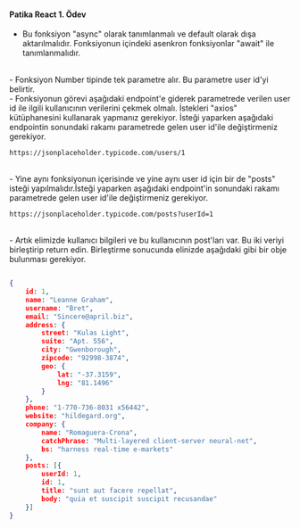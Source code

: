 #### Patika React 1. Ödev

- Bu fonksiyon "async" olarak tanımlanmalı ve default olarak dışa aktarılmalıdır. Fonksiyonun içindeki asenkron fonksiyonlar "await" ile tanımlanmalıdır.
<br>
- Fonksiyon Number tipinde tek parametre alır. Bu parametre user id'yi belirtir.
<br>
- Fonksiyonun görevi aşağıdaki endpoint'e giderek parametrede verilen user id ile ilgili kullanıcının verilerini çekmek olmalı. İstekleri "axios" kütüphanesini kullanarak yapmanız gerekiyor. İsteği yaparken aşağıdaki endpointin sonundaki rakamı parametrede gelen user id'ile değiştirmeniz gerekiyor.

    https://jsonplaceholder.typicode.com/users/1
<br>
- Yine aynı fonksiyonun içerisinde ve yine aynı user id için bir de "posts" isteği yapılmalıdır.İsteği yaparken aşağıdaki endpoint'in sonundaki rakamı parametrede gelen user id'ile değiştirmeniz gerekiyor.

    https://jsonplaceholder.typicode.com/posts?userId=1
<br>
- Artık elimizde kullanıcı bilgileri ve bu kullanıcının post'ları var. Bu iki veriyi birleştirip return edin. Birleştirme sonucunda elinizde aşağıdaki gibi bir obje bulunması gerekiyor.

```json

{
	id: 1,
	name: "Leanne Graham",
	username: "Bret",
	email: "Sincere@april.biz",
	address: {
		street: "Kulas Light",
		suite: "Apt. 556",
		city: "Gwenborough",
		zipcode: "92998-3874",
		geo: {
			lat: "-37.3159",
			lng: "81.1496"
		}
	},
	phone: "1-770-736-8031 x56442",
	website: "hildegard.org",
	company: {
		name: "Romaguera-Crona",
		catchPhrase: "Multi-layered client-server neural-net",
		bs: "harness real-time e-markets"
	},
	posts: [{
		userId: 1,
		id: 1,
		title: "sunt aut facere repellat",
		body: "quia et suscipit suscipit recusandae"
	}]
}


```

